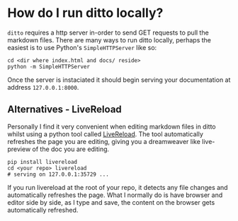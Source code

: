 # How do I run ditto locally?

`ditto` requires a http server in-order to send GET requests to pull the markdown
files. There are many ways to run ditto locally, perhaps the easiest is to use
Python's `SimpleHTTPServer` like so:

    cd <dir where index.html and docs/ reside>
    python -m SimpleHTTPServer

Once the server is instaciated it should begin serving your documentation at
address `127.0.0.1:8000`.



## Alternatives - LiveReload

Personally I  find it very convenient when editing markdown files in ditto
whilst using a python tool called [LiveReload][livereload]. The tool
automatically refreshes the page you are editing, giving you a dreamweaver like
live-preview of the doc you are editing.

    pip install livereload
    cd <your repo> livereload
    # serving on 127.0.0.1:35729 ...

If you run livereload at the root of your repo, it detects any file changes
and automatically refreshes the page. What I normally do is have browser and
editor side by side, as I type and save, the content on the browser gets
automatically refreshed.


[livereload]: https://github.com/lepture/python-livereload
